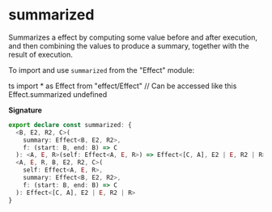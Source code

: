 # summarized

Summarizes a effect by computing some value before and after execution, and
then combining the values to produce a summary, together with the result of
execution.

To import and use `summarized` from the "Effect" module:

ts
import \* as Effect from "effect/Effect"
// Can be accessed like this
Effect.summarized
undefined

**Signature**

```ts
export declare const summarized: {
  <B, E2, R2, C>(
    summary: Effect<B, E2, R2>,
    f: (start: B, end: B) => C
  ): <A, E, R>(self: Effect<A, E, R>) => Effect<[C, A], E2 | E, R2 | R>
  <A, E, R, B, E2, R2, C>(
    self: Effect<A, E, R>,
    summary: Effect<B, E2, R2>,
    f: (start: B, end: B) => C
  ): Effect<[C, A], E2 | E, R2 | R>
}
```
